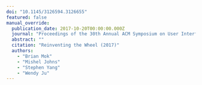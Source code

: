 ```yaml
---
doi: "10.1145/3126594.3126655"
featured: false
manual_override:
  publication_date: 2017-10-20T00:00:00.000Z
  journal: "Proceedings of the 30th Annual ACM Symposium on User Interface Software and Technology"
  abstract: ""
  citation: "Reinventing the Wheel (2017)"
  authors:
    - "Brian Mok"
    - "Mishel Johns"
    - "Stephen Yang"
    - "Wendy Ju"
---
```


<!-- You can add additional content about this publication here if needed -->
